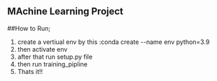 ## MAchine Learning Project

##How to Run;
1. create a vertiual env by this :conda create --name env python=3.9
2. then activate env
3. after that run setup.py file
4. then run training_pipline
5. Thats it!!